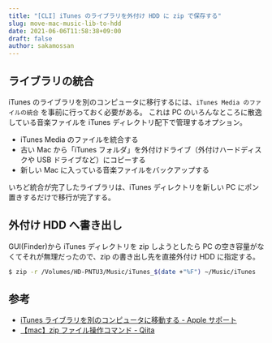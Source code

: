 ```yaml
---
title: "[CLI] iTunes のライブラリを外付け HDD に zip で保存する"
slug: move-mac-music-lib-to-hdd
date: 2021-06-06T11:58:38+09:00
draft: false
author: sakamossan
---
```


## ライブラリの統合

iTunes のライブラリを別のコンピュータに移行するには、`iTunes Media のファイルの統合` を事前に行っておく必要がある。
これは PC のいろんなところに散逸している音楽ファイルを iTunes ディレクトリ配下で管理するオプション。

- iTunes Media のファイルを統合する
- 古い Mac から「iTunes フォルダ」を外付けドライブ（外付けハードディスクや USB ドライブなど）にコピーする
- 新しい Mac に入っている音楽ファイルをバックアップする

いちど統合が完了したライブラリは、iTunes ディレクトリを新しい PC にポン置きするだけで移行が完了する。

## 外付け HDD へ書き出し

GUI(Finder)から iTunes ディレクトリを zip しようとしたら PC の空き容量がなくてそれが無理だったので、zip の書き出し先を直接外付け HDD に指定する。

```bash
$ zip -r /Volumes/HD-PNTU3/Music/iTunes_$(date +"%F") ~/Music/iTunes
```

## 参考

- [iTunes ライブラリを別のコンピュータに移動する - Apple サポート](https://support.apple.com/ja-jp/guide/itunes/itns3230/windows)
- [【mac】zip ファイル操作コマンド - Qiita](https://qiita.com/griffin3104/items/948e38aab62bbb0d0610)

